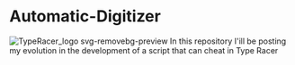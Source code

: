 # Automatic-Digitizer
![TypeRacer_logo svg-removebg-preview](https://user-images.githubusercontent.com/67072582/200209203-a967aafa-f13c-4544-b4bf-5c72cbdc758c.png)
In this repository I'ill be posting my evolution in the development of a script that can cheat in Type Racer
